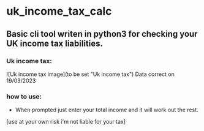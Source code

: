 # uk_income_tax_calc

## Basic cli tool writen in python3 for checking your UK income tax liabilities.

### Uk income tax:
![Uk income tax image](to be set "Uk income tax")
Data correct on 19/03/2023 

### how to use:
+ When prompted just enter your total income and it will work out the rest.

[use at your own risk i'm not liable for your tax]
